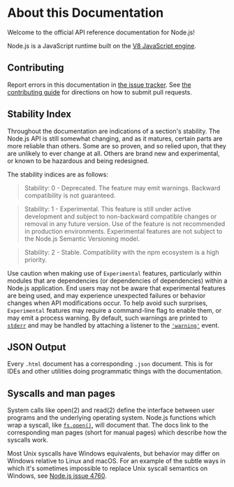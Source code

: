 # About this Documentation

<!--introduced_in=v0.10.0-->
<!-- type=misc -->

Welcome to the official API reference documentation for Node.js!

Node.js is a JavaScript runtime built on the [V8 JavaScript engine][].

## Contributing

Report errors in this documentation in [the issue tracker][]. See
[the contributing guide][] for directions on how to submit pull requests.


## Stability Index

<!--type=misc-->

Throughout the documentation are indications of a section's
stability. The Node.js API is still somewhat changing, and as it
matures, certain parts are more reliable than others. Some are so
proven, and so relied upon, that they are unlikely to ever change at
all. Others are brand new and experimental, or known to be hazardous
and being redesigned.

The stability indices are as follows:

> Stability: 0 - Deprecated. The feature may emit warnings. Backward
> compatibility is not guaranteed.

<!-- separator -->

> Stability: 1 - Experimental. This feature is still under active development
> and subject to non-backward compatible changes or removal in any future
> version. Use of the feature is not recommended in production environments.
> Experimental features are not subject to the Node.js Semantic Versioning
> model.

<!-- separator -->

> Stability: 2 - Stable. Compatibility with the npm ecosystem is a high
> priority.

Use caution when making use of `Experimental` features, particularly
within modules that are dependencies (or dependencies of
dependencies) within a Node.js application. End users may not be aware that
experimental features are being used, and may experience unexpected
failures or behavior changes when API modifications occur. To help avoid such
surprises, `Experimental` features may require a command-line flag to
enable them, or may emit a process warning.
By default, such warnings are printed to [`stderr`][] and may be handled by
attaching a listener to the [`'warning'`][] event.

## JSON Output
<!-- YAML
added: v0.6.12
-->

Every `.html` document has a corresponding `.json` document. This is for IDEs
and other utilities doing programmatic things with the documentation.

## Syscalls and man pages

System calls like open(2) and read(2) define the interface between user programs
and the underlying operating system. Node.js functions
which wrap a syscall,
like [`fs.open()`][], will document that. The docs link to the corresponding man
pages (short for manual pages) which describe how the syscalls work.

Most Unix syscalls have Windows equivalents, but behavior may differ on Windows
relative to Linux and macOS. For an example of the subtle ways in which it's
sometimes impossible to replace Unix syscall semantics on Windows, see [Node.js
issue 4760](https://github.com/nodejs/node/issues/4760).

[`'warning'`]: process.html#process_event_warning
[`fs.open()`]: fs.html#fs_fs_open_path_flags_mode_callback
[`stderr`]: process.html#process_process_stderr
[the contributing guide]: https://github.com/nodejs/node/blob/master/CONTRIBUTING.md
[the issue tracker]: https://github.com/nodejs/node/issues/new
[V8 JavaScript engine]: https://v8.dev/
